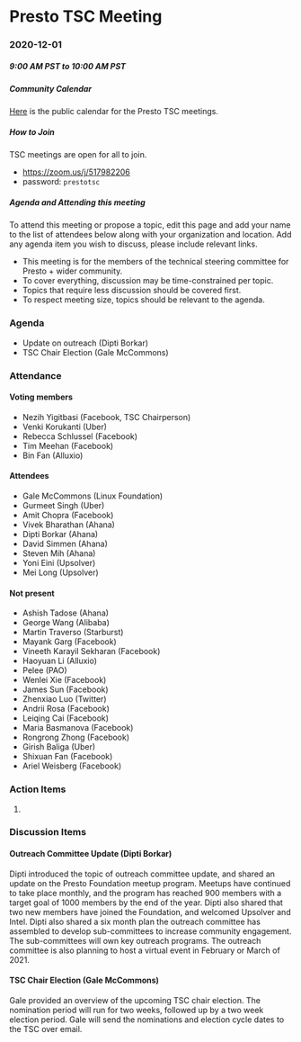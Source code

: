 # Presto TSC Meeting

### 2020-12-01
##### 9:00 AM PST to 10:00 AM PST

##### Community Calendar

[Here](https://calendar.google.com/calendar/embed?src=linuxfoundation.org_vrjlva5b0u73ps75fvnv5sasi4%40group.calendar.google.com&ctz=America%2FChicago) is the public calendar for the Presto TSC meetings.

##### How to Join

TSC meetings are open for all to join.

* https://zoom.us/j/517982206
* password: `prestotsc`

##### Agenda and Attending this meeting

To attend this meeting or propose a topic, edit this page and add your name to the list of attendees below along with your organization and location. Add any agenda item you wish to discuss, please include relevant links.

* This meeting is for the members of the technical steering committee for Presto + wider community.
* To cover everything, discussion may be time-constrained per topic.
* Topics that require less discussion should be covered first.
* To respect meeting size, topics should be relevant to the agenda.

### Agenda

* Update on outreach (Dipti Borkar)
* TSC Chair Election (Gale McCommons)


### Attendance
#### Voting members
* Nezih Yigitbasi (Facebook, TSC Chairperson)
* Venki Korukanti (Uber)
* Rebecca Schlussel (Facebook)
* Tim Meehan (Facebook)
* Bin Fan (Alluxio)

#### Attendees
* Gale McCommons (Linux Foundation)
* Gurmeet Singh (Uber)
* Amit Chopra (Facebook)
* Vivek Bharathan (Ahana)
* Dipti Borkar (Ahana)
* David Simmen (Ahana)
* Steven Mih (Ahana)
* Yoni Eini (Upsolver)
* Mei Long (Upsolver)

#### Not present
* Ashish Tadose (Ahana) 
* George Wang (Alibaba)
* Martin Traverso (Starburst)
* Mayank Garg (Facebook)
* Vineeth Karayil Sekharan (Facebook)
* Haoyuan Li (Alluxio)
* Pelee (PAO)
* Wenlei Xie (Facebook)
* James Sun  (Facebook)
* Zhenxiao Luo (Twitter)
* Andrii Rosa (Facebook)
* Leiqing Cai (Facebook)
* Maria Basmanova (Facebook)
* Rongrong Zhong (Facebook)
* Girish Baliga (Uber)
* Shixuan Fan (Facebook)
* Ariel Weisberg (Facebook)


### Action Items
1. 

### Discussion Items
#### Outreach Committee Update (Dipti Borkar)
Dipti introduced the topic of outreach committee update, and shared an update on the Presto Foundation meetup program. Meetups have continued to take place monthly, and the program has reached 900 members with a target goal of 1000 members by the end of the year. Dipti also shared that two new members have joined the Foundation, and welcomed Upsolver and Intel. Dipti also shared a six month plan the outreach committee has assembled to develop sub-committees to increase community engagement. The sub-committees will own key outreach programs. The outreach committee is also planning to host a virtual event in February or March of 2021. 
#### TSC Chair Election (Gale McCommons)
Gale provided an overview of the upcoming TSC chair election. The nomination period will run for two weeks, followed up by a two week election period. Gale will send the nominations and election cycle dates to the TSC over email. 

